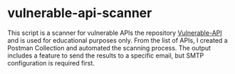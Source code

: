# vulnerable-api-scanner
This script is a scanner for vulnerable APIs the repository [Vulnerable-API](https://github.com/michealkeines/Vulnerable-API) and is used for educational purposes only. From the list of APIs, I created a Postman Collection and automated the scanning process. The output includes a feature to send the results to a specific email, but SMTP configuration is required first.
